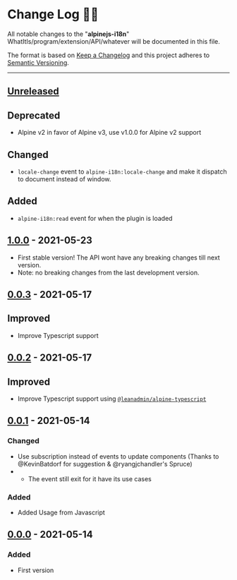 # **Change Log** 📜📝

All notable changes to the "**alpinejs-i18n**" WhatItIs/program/extension/API/whatever will be documented in this file.

The format is based on [Keep a Changelog](https://keepachangelog.com/en/1.0.0/) and this project adheres to [Semantic Versioning](https://semver.org/spec/v2.0.0.html).

---

## [Unreleased]

## Deprecated

-   Alpine v2 in favor of Alpine v3, use v1.0.0 for Alpine v2 support

## Changed

-   `locale-change` event to `alpine-i18n:locale-change` and make it dispatch to document instead of window.

## Added

-   `alpine-i18n:read` event for when the plugin is loaded

## [1.0.0] - 2021-05-23

-	First stable version! The API wont have any breaking changes till next version.
-	Note: no breaking changes from the last development version.

## [0.0.3] - 2021-05-17

## Improved

-   Improve Typescript support


## [0.0.2] - 2021-05-17

## Improved

-   Improve Typescript support using [`@leanadmin/alpine-typescript`](https://github.com/leanadmin/alpine-typescript)

## [0.0.1] - 2021-05-14

### Changed

-   Use subscription instead of events to update components (Thanks to @KevinBatdorf for suggestion & @ryangjchandler's Spruce)
-   -   The event still exit for it have its use cases

### Added

-   Added Usage from Javascript

## [0.0.0] - 2021-05-14

### Added

-   First version

[unreleased]: https://github.com/pinecone-router/router/compare/0.0.1...HEAD
[0.0.0]: https://github.com/pinecone-router/router/compare/0.0.0...0.0.0
[0.0.1]: https://github.com/pinecone-router/router/compare/0.0.0...0.0.1
[0.0.2]: https://github.com/pinecone-router/router/compare/0.0.1...0.0.2
[0.0.3]: https://github.com/pinecone-router/router/compare/0.0.2...0.0.3
[1.0.0]: https://github.com/pinecone-router/router/compare/0.0.3...1.0.0